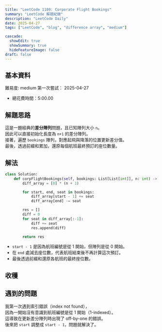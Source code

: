```yaml
---
title: "LeetCode 1109: Corporate Flight Bookings"
summary: "LeetCode 解題紀錄"
description: "LeetCode Daily"
date: 2025-04-27
tags: ["LeetCode", "blog", "difference array", "medium"]

cascade:
  showEdit: true
  showSummary: true
  hideFeatureImage: false
draft: false
---
```


## 基本資料

難易度: medium
第一次嘗試： 2025-04-27
- 總花費時間：5:00.00

## 解題思路

這是一題經典的**差分陣列**問題，且已知陣列大小 `n`。  
因此可以直接初始化長度為 `n+1` 的差分陣列。  
接著，遍歷 `bookings` 陣列，對應起飛與降落的位置更新差分值。  
最後，透過前綴和累加，還原每個航班最終預訂的座位數量。

## 解法


```python
class Solution:
    def corpFlightBookings(self, bookings: List[List[int]], n: int) -> List[int]:
        diff_array = [0] * (n + 1)

        for start, end, seat in bookings:
            diff_array[start - 1] += seat
            diff_array[end] -= seat

        res = []
        diff = 0
        for seat in diff_array[:-1]:
            diff += seat
            res.append(diff)

        return res
```

- `start - 1` 是因為航班編號是從 1 開始，但陣列是從 0 開始。
- 在 `end` 處減去座位數，代表航班結束後不再計算這次預訂。
- 最後透過前綴和還原各航班的最終座位數。

## 收穫

## 遇到的問題

我第一次遇到索引錯誤（index not found），  
因為一開始沒有意識到航班編號是從 1 開始（1-indexed）。  
這導致在更新差分陣列時出現了 off-by-one 的錯誤。  
後來把 `start` 調整成 `start - 1`，問題就解決了。